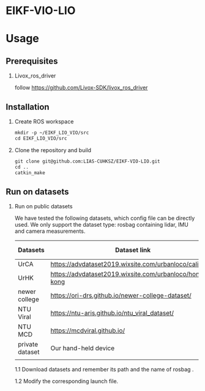 # EIKF-VIO-LIO
# Usage

## Prerequisites

1. Livox_ros_driver

   follow https://github.com/Livox-SDK/livox_ros_driver

## Installation

1. Create ROS workspace

   ```markdown
   mkdir -p ~/EIKF_LIO_VIO/src
   cd EIKF_LIO_VIO/src
   ```

2. Clone the repository and build

   ```markdown
   git clone git@github.com:LIAS-CUHKSZ/EIKF-VIO-LIO.git
   cd ..
   catkin_make
   ```

   

## Run on datasets

1. Run on public datasets

   We have tested the following datasets, which config file can be directly used. We only support the dataset type: rosbag containing lidar, IMU and camera measurements.

   | Datasets        | Dataset link                                            | Launch file | config file | data preprocess | evaluation script |
   | --------------- | ------------------------------------------------------- | ----------- | ----------- | --------------- | ----------------- |
   | UrCA            | https://advdataset2019.wixsite.com/urbanloco/california |             |             |                 |                   |
   | UrHK            | https://advdataset2019.wixsite.com/urbanloco/hong-kong  |             |             |                 |                   |
   | newer college   | https://ori-drs.github.io/newer-college-dataset/        |             |             |                 |                   |
   | NTU Viral       | https://ntu-aris.github.io/ntu_viral_dataset/           |             |             |                 |                   |
   | NTU MCD         | https://mcdviral.github.io/                             |             |             |                 |                   |
   | private dataset | Our hand-held device                                    |             |             |                 |                   |
   |                 |                                                         |             |             |                 |                   |

   

   1.1 Download datasets and remember its path <BagPath>and the name of rosbag <BagName>.

   1.2 Modify the corresponding launch file.

